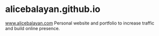 # alicebalayan.github.io
www.alicebalayan.com
Personal website and portfolio to increase traffic and build online presence. 
